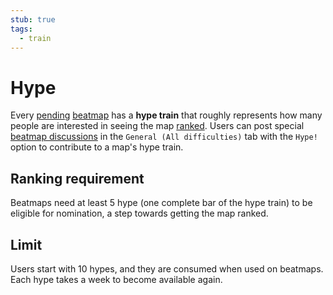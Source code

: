 ```yaml
---
stub: true
tags:
  - train
---
```


# Hype

Every [pending](/wiki/Beatmap/Category#pending) [beatmap](/wiki/Beatmap) has a **hype train** that roughly represents how many people are interested in seeing the map [ranked](/wiki/Beatmap/Category#ranked). Users can post special [beatmap discussions](/wiki/Beatmap_Discussion) in the `General (All difficulties)` tab with the `Hype!` option to contribute to a map's hype train.

## Ranking requirement

Beatmaps need at least 5 hype (one complete bar of the hype train) to be eligible for nomination<!-- TODO: link me -->, a step towards getting the map ranked.

## Limit

Users start with 10 hypes, and they are consumed when used on beatmaps. Each hype takes a week to become available again.

<!-- TODO: images of the beatmapset page and the modding page -->
